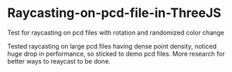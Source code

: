 # Raycasting-on-pcd-file-in-ThreeJS
Test for raycasting on pcd files with rotation and randomized color change

Tested raycasting on large pcd files having dense point density, noticed huge drop in performance, so sticked to demo pcd files.
More research for better ways to reaycast to be done.

